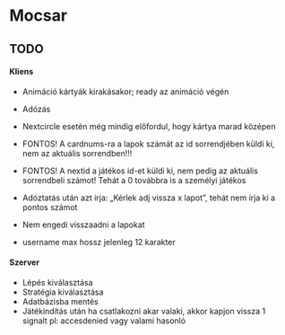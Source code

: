# Mocsar

## TODO

#### Kliens
* Animáció kártyák kirakásakor; ready az animáció végén
* Adózás
* Nextcircle esetén még mindig előfordul, hogy kártya marad középen
* FONTOS! A cardnums-ra a lapok számát az id sorrendjében küldi ki, nem az aktuális sorrendben!!! 
* FONTOS! A nextid a játékos id-et küldi ki, nem pedig az aktuális sorrendbeli számot! Tehát a 0 továbbra is a személyi játékos
* Adóztatás után azt írja: „Kérlek adj vissza x lapot”, tehát nem írja ki a pontos számot
* Nem engedi visszaadni a lapokat

* username max hossz jelenleg 12 karakter 

#### Szerver
* Lépés kiválasztása
* Stratégia kiválasztása
* Adatbázisba mentés
* Játékindítás után ha csatlakozni akar valaki, akkor kapjon vissza 1 signalt pl: accesdenied vagy valami hasonló
